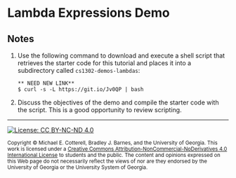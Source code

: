 # Lambda Expressions Demo

## Notes

1. Use the following command to download and execute a shell script that retrieves
   the starter code for this tutorial and places it into a subdirectory
   called `cs1302-demos-lambdas`:

   ```
   ** NEED NEW LINK**
   $ curl -s -L https://git.io/Jv0QP | bash
   ```

1. Discuss the objectives of the demo and compile the starter code with the script. This is a
   good opportunity to review scripting.

<hr/>

[![License: CC BY-NC-ND 4.0](https://img.shields.io/badge/License-CC%20BY--NC--ND%204.0-lightgrey.svg)](http://creativecommons.org/licenses/by-nc-nd/4.0/)

<small>
Copyright &copy; Michael E. Cotterell, Bradley J. Barnes, and the University of Georgia.
This work is licensed under a <a rel="license" href="http://creativecommons.org/licenses/by-nc-nd/4.0/">Creative Commons Attribution-NonCommercial-NoDerivatives 4.0 International License</a> to students and the public.
The content and opinions expressed on this Web page do not necessarily reflect the views of nor are they endorsed by the University of Georgia or the University System of Georgia.
</small>
